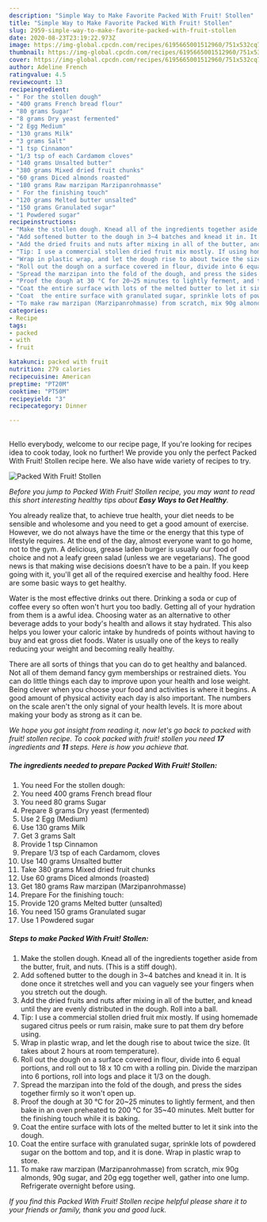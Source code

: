 ```yaml
---
description: "Simple Way to Make Favorite Packed With Fruit! Stollen"
title: "Simple Way to Make Favorite Packed With Fruit! Stollen"
slug: 2959-simple-way-to-make-favorite-packed-with-fruit-stollen
date: 2020-08-23T23:19:22.973Z
image: https://img-global.cpcdn.com/recipes/6195665001512960/751x532cq70/packed-with-fruit-stollen-recipe-main-photo.jpg
thumbnail: https://img-global.cpcdn.com/recipes/6195665001512960/751x532cq70/packed-with-fruit-stollen-recipe-main-photo.jpg
cover: https://img-global.cpcdn.com/recipes/6195665001512960/751x532cq70/packed-with-fruit-stollen-recipe-main-photo.jpg
author: Adeline French
ratingvalue: 4.5
reviewcount: 13
recipeingredient:
- " For the stollen dough"
- "400 grams French bread flour"
- "80 grams Sugar"
- "8 grams Dry yeast fermented"
- "2 Egg Medium"
- "130 grams Milk"
- "3 grams Salt"
- "1 tsp Cinnamon"
- "1/3 tsp of each Cardamom cloves"
- "140 grams Unsalted butter"
- "380 grams Mixed dried fruit chunks"
- "60 grams Diced almonds roasted"
- "180 grams Raw marzipan Marzipanrohmasse"
- " For the finishing touch"
- "120 grams Melted butter unsalted"
- "150 grams Granulated sugar"
- "1 Powdered sugar"
recipeinstructions:
- "Make the stollen dough. Knead all of the ingredients together aside from the butter, fruit, and nuts. (This is a stiff dough)."
- "Add softened butter to the dough in 3~4 batches and knead it in. It is done once it stretches well and you can vaguely see your fingers when you stretch out the dough."
- "Add the dried fruits and nuts after mixing in all of the butter, and knead until they are evenly distributed in the dough. Roll into a ball."
- "Tip: I use a commercial stollen dried fruit mix mostly. If using homemade sugared citrus peels or rum raisin, make sure to pat them dry before using."
- "Wrap in plastic wrap, and let the dough rise to about twice the size. (It takes about 2 hours at room temperature)."
- "Roll out the dough on a surface covered in flour, divide into 6 equal portions, and roll out to 18 x 10 cm with a rolling pin. Divide the marzipan into 6 portions, roll into logs and place it 1/3 on the dough."
- "Spread the marzipan into the fold of the dough, and press the sides together firmly so it won&#39;t open up."
- "Proof the dough at 30 °C for 20~25 minutes to lightly ferment, and then bake in an oven preheated to 200 °C for 35~40 minutes. Melt butter for the finishing touch while it is baking."
- "Coat the entire surface with lots of the melted butter to let it sink into the dough."
- "Coat  the entire surface with granulated sugar, sprinkle lots of powdered sugar on the bottom and top, and it is done. Wrap in plastic wrap to store."
- "To make raw marzipan (Marzipanrohmasse) from scratch, mix 90g almonds, 90g sugar, and 20g egg together well, gather into one lump. Refrigerate overnight before using."
categories:
- Recipe
tags:
- packed
- with
- fruit

katakunci: packed with fruit 
nutrition: 279 calories
recipecuisine: American
preptime: "PT20M"
cooktime: "PT50M"
recipeyield: "3"
recipecategory: Dinner

---
```

<br>
Hello everybody, welcome to our recipe page, If you're looking for recipes idea to cook today, look no further! We provide you only the perfect Packed With Fruit! Stollen recipe here. We also have wide variety of recipes to try.
<br>


![Packed With Fruit! Stollen](https://img-global.cpcdn.com/recipes/6195665001512960/751x532cq70/packed-with-fruit-stollen-recipe-main-photo.jpg)

<i>Before you jump to Packed With Fruit! Stollen recipe, you may want to read this short interesting healthy tips about <strong>Easy Ways to Get Healthy</strong>.</i>

You already realize that, to achieve true health, your diet needs to be sensible and wholesome and you need to get a good amount of exercise. However, we do not always have the time or the energy that this type of lifestyle requires. At the end of the day, almost everyone want to go home, not to the gym. A delicious, grease laden burger is usually our food of choice and not a leafy green salad (unless we are vegetarians). The good news is that making wise decisions doesn’t have to be a pain. If you keep going with it, you'll get all of the required exercise and healthy food. Here are some basic ways to get healthy.

Water is the most effective drinks out there. Drinking a soda or cup of coffee every so often won't hurt you too badly. Getting all of your hydration from them is a awful idea. Choosing water as an alternative to other beverage adds to your body's health and allows it stay hydrated. This also helps you lower your caloric intake by hundreds of points without having to buy and eat gross diet foods. Water is usually one of the keys to really reducing your weight and becoming really healthy.

There are all sorts of things that you can do to get healthy and balanced. Not all of them demand fancy gym memberships or restrained diets. You can do little things each day to improve upon your health and lose weight. Being clever when you choose your food and activities is where it begins. A good amount of physical activity each day is also important. The numbers on the scale aren't the only signal of your health levels. It is more about making your body as strong as it can be. 


<i>We hope you got insight from reading it, now let's go back to packed with fruit! stollen recipe. To cook packed with fruit! stollen you need <strong>17</strong> ingredients and <strong>11</strong> steps. Here is how you achieve that.
</i>

##### The ingredients needed to prepare Packed With Fruit! Stollen:

1. You need  For the stollen dough:
1. You need 400 grams French bread flour
1. You need 80 grams Sugar
1. Prepare 8 grams Dry yeast (fermented)
1. Use 2 Egg (Medium)
1. Use 130 grams Milk
1. Get 3 grams Salt
1. Provide 1 tsp Cinnamon
1. Prepare 1/3 tsp of each Cardamom, cloves
1. Use 140 grams Unsalted butter
1. Take 380 grams Mixed dried fruit chunks
1. Use 60 grams Diced almonds (roasted)
1. Get 180 grams Raw marzipan (Marzipanrohmasse)
1. Prepare  For the finishing touch:
1. Provide 120 grams Melted butter (unsalted)
1. You need 150 grams Granulated sugar
1. Use 1 Powdered sugar


##### Steps to make Packed With Fruit! Stollen:

1. Make the stollen dough. Knead all of the ingredients together aside from the butter, fruit, and nuts. (This is a stiff dough).
1. Add softened butter to the dough in 3~4 batches and knead it in. It is done once it stretches well and you can vaguely see your fingers when you stretch out the dough.
1. Add the dried fruits and nuts after mixing in all of the butter, and knead until they are evenly distributed in the dough. Roll into a ball.
1. Tip: I use a commercial stollen dried fruit mix mostly. If using homemade sugared citrus peels or rum raisin, make sure to pat them dry before using.
1. Wrap in plastic wrap, and let the dough rise to about twice the size. (It takes about 2 hours at room temperature).
1. Roll out the dough on a surface covered in flour, divide into 6 equal portions, and roll out to 18 x 10 cm with a rolling pin. Divide the marzipan into 6 portions, roll into logs and place it 1/3 on the dough.
1. Spread the marzipan into the fold of the dough, and press the sides together firmly so it won&#39;t open up.
1. Proof the dough at 30 °C for 20~25 minutes to lightly ferment, and then bake in an oven preheated to 200 °C for 35~40 minutes. Melt butter for the finishing touch while it is baking.
1. Coat the entire surface with lots of the melted butter to let it sink into the dough.
1. Coat  the entire surface with granulated sugar, sprinkle lots of powdered sugar on the bottom and top, and it is done. Wrap in plastic wrap to store.
1. To make raw marzipan (Marzipanrohmasse) from scratch, mix 90g almonds, 90g sugar, and 20g egg together well, gather into one lump. Refrigerate overnight before using.


<i>If you find this Packed With Fruit! Stollen recipe helpful please share it to your friends or family, thank you and good luck.</i>
